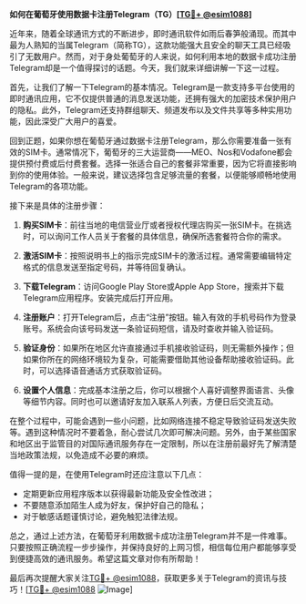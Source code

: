**如何在葡萄牙使用数据卡注册Telegram（TG）[[TG💪+ @esim1088](https://t.me/s/esim1088)]**

近年来，随着全球通讯方式的不断进步，即时通讯软件如雨后春笋般涌现。而其中最为人熟知的当属Telegram（简称TG），这款功能强大且安全的聊天工具已经吸引了无数用户。然而，对于身处葡萄牙的人来说，如何利用本地的数据卡成功注册Telegram却是一个值得探讨的话题。今天，我们就来详细讲解一下这一过程。

首先，让我们了解一下Telegram的基本情况。Telegram是一款支持多平台使用的即时通讯应用，它不仅提供普通的消息发送功能，还拥有强大的加密技术保护用户的隐私。此外，Telegram还支持群组聊天、频道发布以及文件共享等多种实用功能，因此深受广大用户的喜爱。

回到正题，如果你想在葡萄牙通过数据卡注册Telegram，那么你需要准备一张有效的SIM卡。通常情况下，葡萄牙的三大运营商——MEO、Nos和Vodafone都会提供预付费或后付费套餐。选择一张适合自己的套餐非常重要，因为它将直接影响到你的使用体验。一般来说，建议选择包含足够流量的套餐，以便能够顺畅地使用Telegram的各项功能。

接下来是具体的注册步骤：

1. **购买SIM卡**：前往当地的电信营业厅或者授权代理店购买一张SIM卡。在挑选时，可以询问工作人员关于套餐的具体信息，确保所选套餐符合你的需求。

2. **激活SIM卡**：按照说明书上的指示完成SIM卡的激活过程。通常需要编辑特定格式的信息发送至指定号码，并等待回复确认。

3. **下载Telegram**：访问Google Play Store或Apple App Store，搜索并下载Telegram应用程序。安装完成后打开应用。

4. **注册账户**：打开Telegram后，点击“注册”按钮。输入有效的手机号码作为登录账号。系统会向该号码发送一条验证码短信，请及时查收并输入验证码。

5. **验证身份**：如果所在地区允许直接通过手机接收验证码，则无需额外操作；但如果你所在的网络环境较为复杂，可能需要借助其他设备帮助接收验证码。此时，可以选择语音通话方式获取验证码。

6. **设置个人信息**：完成基本注册之后，你可以根据个人喜好调整界面语言、头像等细节内容。同时也可以邀请好友加入联系人列表，方便日后交流互动。

在整个过程中，可能会遇到一些小问题，比如网络连接不稳定导致验证码发送失败等。遇到这种情况时不要着急，耐心尝试几次即可解决问题。另外，由于某些国家和地区出于监管目的对国际通讯服务存在一定限制，所以在注册前最好先了解清楚当地政策法规，以免造成不必要的麻烦。

值得一提的是，在使用Telegram时还应注意以下几点：
- 定期更新应用程序版本以获得最新功能及安全性改进；
- 不要随意添加陌生人成为好友，保护好自己的隐私；
- 对于敏感话题谨慎讨论，避免触犯法律法规。

总之，通过上述方法，在葡萄牙利用数据卡成功注册Telegram并不是一件难事。只要按照正确流程一步步操作，并保持良好的上网习惯，相信每位用户都能够享受到便捷高效的通讯服务。希望这篇文章对你有所帮助！

最后再次提醒大家关注[TG💪+ @esim1088](https://t.me/s/esim1088)，获取更多关于Telegram的资讯与技巧！[[TG💪+ @esim1088](https://t.me/s/esim1088) ![Image](https://i.postimg.cc/4NQfJmqS/Snipaste-2025-05-13-00-14-12.png)]